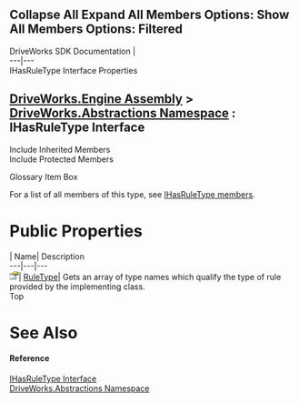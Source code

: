 Collapse All Expand All Members Options: Show All  Members Options: Filtered   
---  
DriveWorks SDK Documentation  |   
---|---  
IHasRuleType Interface Properties   
  
[DriveWorks.Engine Assembly](topic2156.md) > [DriveWorks.Abstractions Namespace](topic5939.md) : IHasRuleType Interface  
---  
  
Include Inherited Members    
Include Protected Members    


Glossary Item Box

For a list of all members of this type, see [IHasRuleType members](topic5970.md).

# Public Properties

| Name| Description  
---|---|---  
![ Property](dotnetimages/Property.gif)| [RuleType](topic5974.md)| Gets an array of type names which qualify the type of rule provided by the implementing class.   
Top

# See Also

#### Reference

[IHasRuleType Interface](topic5969.md)   
[DriveWorks.Abstractions Namespace](topic5939.md)



